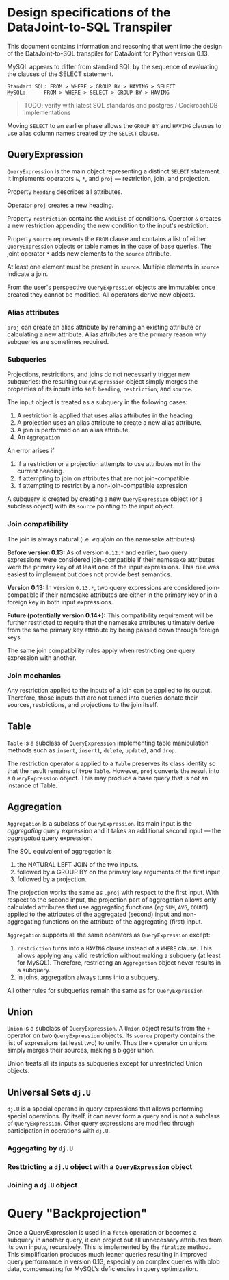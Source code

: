 # Design specifications of the DataJoint-to-SQL Transpiler
This document contains information and reasoning that went into the design of the DataJoint-to-SQL transpiler for DataJoint for Python version 0.13.

MySQL appears to differ from standard SQL by the sequence of evaluating the clauses of the SELECT statement.

```
Standard SQL: FROM > WHERE > GROUP BY > HAVING > SELECT
MySQL:		FROM > WHERE > SELECT > GROUP BY > HAVING
```

> TODO:  verify with latest SQL standards and postgres / CockroachDB implementations

Moving `SELECT` to an earlier phase allows the `GROUP BY` and `HAVING` clauses to use alias column names created by the `SELECT` clause.

## QueryExpression
`QueryExpression` is the main object representing a distinct `SELECT` statement.
It implements operators `&`, `*`, and `proj`  — restriction, join, and projection.

Property `heading` describes all attributes.

Operator `proj` creates a new heading.

Property `restriction` contains the `AndList` of conditions. Operator `&` creates a new restriction appending the new condition to the input's restriction.

Property `source` represents the `FROM` clause and contains a list of either `QueryExpression` objects or table names in the case of base queries.
The joint operator `*` adds new elements to the `source` attribute.

At least one element must be present in `source`. Multiple elements in `source` indicate a join.

From the user's perspective `QueryExpression` objects are immutable: once created they cannot be modified. All operators derive new objects.

### Alias attributes
`proj` can create an alias attribute by renaming an existing attribute or calculating a new attribute.
Alias attributes are the primary reason why subqueries are sometimes required.

### Subqueries
Projections, restrictions, and joins do not necessarily trigger new subqueries: the resulting `QueryExpression` object simply merges the properties of its inputs into self: `heading`, `restriction`, and `source`.

The input object is treated as a subquery in the following cases:
1. A restriction is applied that uses alias attributes in the heading
1. A projection uses an alias attribute to create a new alias attribute.
1. A join is performed on an alias attribute.
1. An `Aggregation`


An error arises if
1. If a restriction or a projection attempts to use attributes not in the current heading.
2. If attempting to join on attributes that are not join-compatible
3. If attempting to restrict by a non-join-compatible expression

A subquery is created by creating a new `QueryExpression` object (or a subclass object) with its `source` pointing to the input object.

### Join compatibility
The join is always natural (i.e. *equijoin* on the namesake attributes).

**Before version 0.13:** As of version `0.12.*` and earlier, two query expressions were considered join-compatible if their namesake attributes were the primary key of at least one of the input expressions. This rule was easiest to implement but does not provide best semantics.

**Version 0.13:** In version `0.13.*`, two query expressions are considered join-compatible if their namesake attributes are either in the primary key or in a foreign key in both input expressions.

 **Future (potentially version 0.14+):**
 This compatibility requirement will be further restricted to require that the namesake attributes ultimately derive from the same primary key attribute by being passed down through foreign keys.

The same join compatibility rules apply when restricting one query expression with another.

### Join mechanics
Any restriction applied to the inputs of a join can be applied to its output.
Therefore, those inputs that are not turned into queries donate their sources, restrictions, and projections to the join itself.

## Table
`Table` is a subclass of `QueryExpression` implementing table manipulation methods such as `insert`, `insert1`, `delete`, `update1`, and `drop`.

The restriction operator `&` applied to a `Table` preserves its class identity so that the result remains of type `Table`.
However, `proj` converts the result into a `QueryExpression` object. This may produce a base query that is not an instance of Table.

## Aggregation
`Aggregation` is a subclass of `QueryExpression`.
Its main input is the *aggregating* query expression and it takes an additional second input — the *aggregated* query expression.

The SQL equivalent of aggregation is
1. the NATURAL LEFT JOIN of the two inputs.
1. followed by a GROUP BY on the primary key arguments of the first input
1. followed by a projection.

The projection works the same as `.proj` with respect to the first input.
With respect to the second input, the projection part of aggregation allows only calculated attributes that use aggregating functions (*eg* `SUM`, `AVG`, `COUNT`)  applied to the attributes of the aggregated (second) input and non-aggregating functions on the attribute of the aggregating (first) input.

`Aggregation` supports all the same operators as `QueryExpression` except:
1. `restriction` turns into a `HAVING` clause instead of a `WHERE` clause. This allows applying any valid restriction without making a subquery (at least for MySQL). Therefore, restricting an `Aggregation` object never results in a subquery.
2. In joins, aggregation always turns into a subquery.

All other rules for subqueries remain the same as for `QueryExpression`

## Union
`Union` is a subclass of `QueryExpression`.
A `Union` object results from the `+` operator on two `QueryExpression` objects.
Its `source` property contains the list of expressions (at least two) to unify.
Thus the `+` operator on unions simply merges their sources, making a bigger union.

Union treats all its inputs as subqueries except for unrestricted Union objects.

## Universal Sets `dj.U`
`dj.U` is a special operand in query expressions that allows performing special operations.  By itself, it can never form a query and is not a subclass of `QueryExpression`. Other query expressions are modified through participation in operations with `dj.U`.

### Aggegating by `dj.U`

### Resttricting a `dj.U` object with a `QueryExpression` object

### Joining a `dj.U` object

# Query "Backprojection"
Once a QueryExpression is used in a `fetch` operation or becomes a subquery in another query, it can project out all unnecessary attributes from its own inputs, recursively.
This is implemented by the `finalize` method.
This simplification produces much leaner queries resulting in improved query performance in version 0.13, especially on complex queries with blob data, compensating for MySQL's deficiencies in query optimization.
